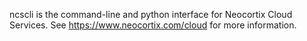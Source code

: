 ncscli is the command-line and python interface for Neocortix Cloud Services.
See https://www.neocortix.com/cloud for more information.
